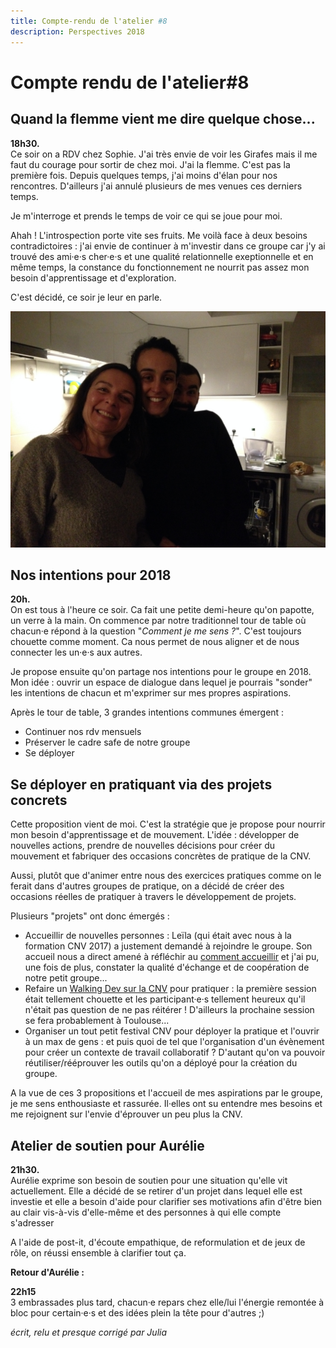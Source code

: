 ```yaml
---
title: Compte-rendu de l'atelier #8
description: Perspectives 2018
---
```


# Compte rendu de l'atelier#8

## Quand la flemme vient me dire quelque chose...

**18h30.**  
Ce soir on a RDV chez Sophie. J'ai très envie de voir les Girafes mais il me faut du courage pour sortir de chez moi. J'ai la flemme. C'est pas la première fois. Depuis quelques temps, j'ai moins d'élan pour nos rencontres. D'ailleurs j'ai annulé plusieurs de mes venues ces derniers temps.  

Je m'interroge et prends le temps de voir ce qui se joue pour moi.  

Ahah ! L'introspection porte vite ses fruits. Me voilà face à deux besoins contradictoires : j'ai envie de continuer à m'investir dans ce groupe car j'y ai trouvé des ami·e·s cher·e·s et une qualité relationnelle exeptionnelle et en même temps, la constance du fonctionnement ne nourrit pas assez mon besoin d'apprentissage et d'exploration. 

C'est décidé, ce soir je leur en parle. 

![Sophie, Aurélie et Jérôme](https://github.com/cnvpoilsauxpieds/documentation/blob/master/media/atelier-8/sophie-aurelie-jerome.jpg)

## Nos intentions pour 2018

**20h.**  
On est tous à l'heure ce soir. Ca fait une petite demi-heure qu'on papotte, un verre à la main. On commence par notre traditionnel tour de table où chacun·e répond à la question "*Comment je me sens ?*". C'est toujours chouette comme moment. Ca nous permet de nous aligner et de nous connecter les un·e·s aux autres.  

Je propose ensuite qu'on partage nos intentions pour le groupe en 2018. Mon idée : ouvrir un espace de dialogue dans lequel je pourrais "sonder" les intentions de chacun et m'exprimer sur mes propres aspirations.

Après le tour de table, 3 grandes intentions communes émergent : 
- Continuer nos rdv mensuels
- Préserver le cadre safe de notre groupe 
- Se déployer

## Se déployer en pratiquant via des projets concrets
Cette proposition vient de moi. C'est la stratégie que je propose pour nourrir mon besoin d'apprentissage et de mouvement. L'idée : développer de nouvelles actions, prendre de nouvelles décisions pour créer du mouvement et fabriquer des occasions concrètes de pratique de la CNV. 

Aussi, plutôt que d'animer entre nous des exercices pratiques comme on le ferait dans d'autres groupes de pratique, on a décidé de créer des occasions réelles de pratiquer à travers le développement de projets. 

Plusieurs "projets" ont donc émergés : 
- Accueillir de nouvelles personnes : Leïla (qui était avec nous à la formation CNV 2017) a justement demandé à rejoindre le groupe. Son accueil nous a direct amené à réfléchir au [comment accueillir](https://github.com/cnvpoilsauxpieds/documentation/blob/master/comment--a-marche/l-accueil-de-nouvelles-personnes.md) et j'ai pu, une fois de plus, constater la qualité d'échange et de coopération de notre petit groupe...
- Refaire un [Walking Dev sur la CNV](http://walkingdev.fr/#walkingdev/cnv/blob/master/v-34/faq.md) pour pratiquer : la première session était tellement chouette et les participant·e·s tellement heureux qu'il n'était pas question de ne pas réitérer ! D'ailleurs la prochaine session se fera probablement à Toulouse...
- Organiser un tout petit festival CNV pour déployer la pratique et l'ouvrir à un max de gens : et puis quoi de tel que l'organisation d'un évènement pour créer un contexte de travail collaboratif ? D'autant qu'on va pouvoir réutiliser/rééprouver les outils qu'on a déployé pour la création du groupe. 

A la vue de ces 3 propositions et l'accueil de mes aspirations par le groupe, je me sens enthousiaste et rassurée. Il·elles ont su entendre mes besoins et me rejoignent sur l'envie d'éprouver un peu plus la CNV.

## Atelier de soutien pour Aurélie
**21h30.**  
Aurélie exprime son besoin de soutien pour une situation qu'elle vit actuellement. Elle a décidé de se retirer d'un projet dans lequel elle est investie et elle a besoin d'aide pour clarifier ses motivations afin d'être bien au clair vis-à-vis d'elle-même et des personnes à qui elle compte s'adresser

A l'aide de post-it, d'écoute empathique, de reformulation et de jeux de rôle, on réussi ensemble à clarifier tout ça. 

**Retour d'Aurélie :** 

**22h15**  
3 embrassades plus tard, chacun·e repars chez elle/lui l'énergie remontée à bloc pour certain·e·s et des idées plein la tête pour d'autres ;)

*écrit, relu et presque corrigé par Julia*





